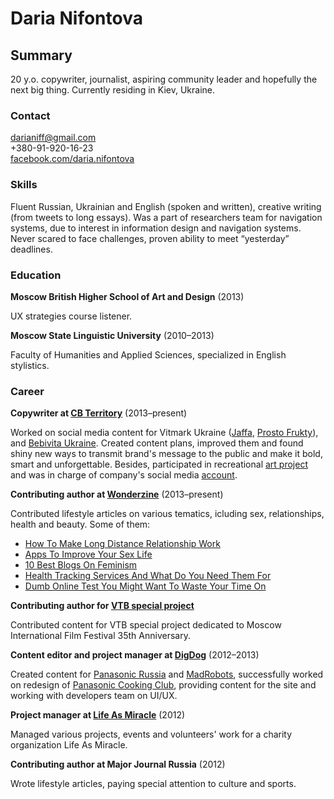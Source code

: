 # Daria Nifontova

## Summary

20 y.o. copywriter, journalist, aspiring community leader and hopefully the next big thing. Currently residing in Kiev, Ukraine.

### Contact

[darianiff@gmail.com](mailto:darianiff@gmail.com)  
+380-91-920-16-23  
[facebook.com/daria.nifontova](http://www.facebook.com/daria.nifontova)  

### Skills

Fluent Russian, Ukrainian and English (spoken and written), creative writing (from tweets to long essays). Was a part of researchers team for navigation systems, due to interest in information design and navigation systems. Never scared to face challenges, proven ability to meet “yesterday” deadlines.

### Education

**Moscow British Higher School of Art and Design** (2013)

UX strategies course listener.

**Moscow State Linguistic University** (2010–2013)

Faculty of Humanities and Applied Sciences, specialized in English stylistics.

### Career

**Copywriter at [CB Territory](http://territory.com.ua/)** (2013–present)

Worked on social media content for Vitmark Ukraine ([Jaffa](https://www.facebook.com/JAFFA.ua), [Prosto Frukty](https://www.facebook.com/ProstoFrukty?fref=ts)), and [Bebivita Ukraine](https://www.facebook.com/BebivitaUkraine). Created content plans, improved them and found shiny new ways to transmit brand's message to the public and make it bold, smart and unforgettable. Besides, participated in recreational [art project](http://coub.com/view/4yd1) 
and was in charge of company's social media [account](https://twitter.com/CBTERRITORY).

**Contributing author at [Wonderzine](http://www.wonderzine.com)** (2013–present)

Contributed lifestyle articles on various tematics, icluding sex, relationships, health and beauty. Some of them:

* [How To Make Long Distance Relationship Work](http://www.wonderzine.com/wonderzine/life/life/193807-how-to-make-long-distance-relationship-work)
* [Apps To Improve Your Sex Life](http://www.wonderzine.com/wonderzine/life/life/193679-sex-apps)
* [10 Best Blogs On Feminism](http://http://www.wonderzine.com/wonderzine/life/life/193723-feminism)
* [Health Tracking Services And What Do You Need Them For](http://http://www.wonderzine.com/wonderzine/beauty/health/197479-back-on-track)
* [Dumb Online Test You Might Want To Waste Your Time On](http://http://www.wonderzine.com/wonderzine/life/life/197751-7-online-test-you-can-do-right-now)

**Contributing author for [VTB special project](http://vtbrussia.ru/culture/spec/mmkf/2013/history/pages/#276049)**

Contributed content for VTB special project dedicated to Moscow International Film Festival 35th Anniversary.



**Content editor and project manager at [DigDog](http://digdog.ru/en/)** (2012–2013)

Created content for [Panasonic Russia](http://www.panasonic.com/ru/) and [MadRobots](http://madrobots.ru/), successfully worked on redesign of [Panasonic Cooking Club](http://cooking.panasonic.ru/), providing content for the site and working with developers team on UI/UX.

**Project manager at [Life As Miracle](http://kakchudo.ru/)** (2012)

Managed various projects, events and volunteers' work for a charity organization Life As Miracle.

**Contributing author at Major Journal Russia** (2012)

Wrote lifestyle articles, paying special attention to culture and sports.
